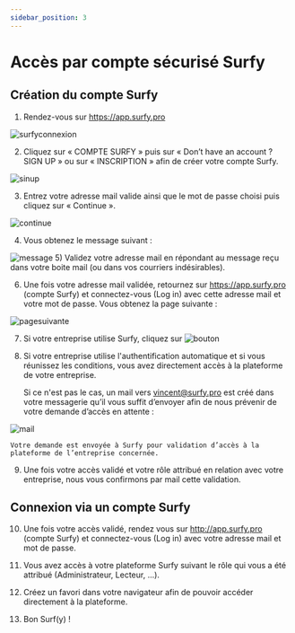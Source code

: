 ```yaml
---
sidebar_position: 3
---
```


# Accès par compte sécurisé Surfy

## Création du compte Surfy

1) Rendez-vous sur https://app.surfy.pro 

![surfyconnexion](https://res.cloudinary.com/dngnxxqr4/image/upload/v1719407257/page_connexion_surfy_b4jrgy.png)

2) Cliquez sur « COMPTE SURFY » puis sur « Don’t have an account ? SIGN 
UP » ou sur « INSCRIPTION » afin de créer votre compte Surfy.

![sinup](https://res.cloudinary.com/dngnxxqr4/image/upload/v1719473656/sign_up_u8e7ra.png)

3) Entrez votre adresse mail valide ainsi que le mot de passe choisi puis 
cliquez sur « Continue ».

![continue](https://res.cloudinary.com/dngnxxqr4/image/upload/v1719473656/entrez_les_donn%C3%A9es_rcpxt3.png)

4) Vous obtenez le message suivant :

![message](https://res.cloudinary.com/dngnxxqr4/image/upload/v1719473656/message_suivant_wmrxeh.png
)
5) Validez votre adresse mail en répondant au message reçu dans votre 
boite mail (ou dans vos courriers indésirables).

6) Une fois votre adresse mail validée, retournez sur https://app.surfy.pro 
(compte Surfy) et connectez-vous (Log in) avec cette adresse mail et 
votre mot de passe. Vous obtenez la page suivante :

![pagesuivante](https://res.cloudinary.com/dngnxxqr4/image/upload/v1719473656/compte_surfy_bxslbx.png)

7)  Si votre entreprise utilise Surfy, cliquez sur ![bouton](https://res.cloudinary.com/dngnxxqr4/image/upload/v1719473656/bouton_zzwr3n.png)

8) Si votre entreprise utilise l'authentification automatique et si vous réunissez les conditions, vous avez directement accès à la plateforme de votre entreprise.

    Si ce n'est pas le cas, un mail vers vincent@surfy.pro est créé dans votre messagerie qu’il vous suffit d’envoyer afin de nous prévenir de votre demande d’accès en attente :

![mail](https://res.cloudinary.com/dngnxxqr4/image/upload/v1719474574/mail_a0sj1r.png)

    Votre demande est envoyée à Surfy pour validation d’accès à la plateforme de l’entreprise concernée.

    
9) Une fois votre accès validé et votre rôle attribué en relation avec votre entreprise, nous vous confirmons par mail cette validation.

## Connexion via un compte Surfy

10) Une fois votre accès validé, rendez vous sur http://app.surfy.pro (compte Surfy) et connectez-vous (Log in) avec votre adresse mail et mot de passe.

11) Vous avez accès à votre plateforme Surfy suivant le rôle qui vous a été attribué (Administrateur, Lecteur, ...).

12) Créez un favori dans votre navigateur afin de pouvoir accéder directement à la plateforme.

13) Bon Surf(y) !